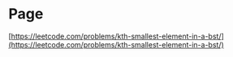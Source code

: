 # Page





[https://leetcode.com/problems/kth-smallest-element-in-a-bst/](https://leetcode.com/problems/kth-smallest-element-in-a-bst/)







